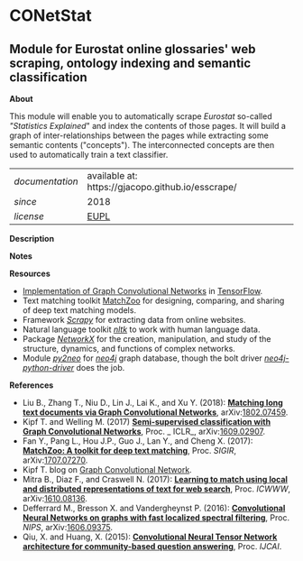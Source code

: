 CONetStat
=========

Module for Eurostat online glossaries' web scraping, ontology indexing and semantic classification
---

**About**

This module will enable you to automatically scrape _Eurostat_ so-called  _"Statistics Explained_" and index the contents of those pages. It will build a graph of inter-relationships between the pages while extracting some semantic contents ("concepts"). The interconnected concepts are then used to automatically train a text classifier.

<table align="center">
    <tr> <td align="left"><i>documentation</i></td> <td align="left">available at: https://gjacopo.github.io/esscrape/</td> </tr> 
    <tr> <td align="left"><i>since</i></td> <td align="left">2018</td> </tr> 
    <tr> <td align="left"><i>license</i></td> <td align="left"><a href="https://joinup.ec.europa.eu/sites/default/files/eupl1.1.-licence-en_0.pdfEUPL">EUPL</a> </td> </tr> 
</table>


**<a name="Description"></a>Description**

**<a name="Notes"></a>Notes**

**<a name="Resources"></a>Resources**

* [Implementation of Graph Convolutional Networks](https://github.com/tkipf/gcn) in [TensorFlow]().
* Text matching toolkit [MatchZoo](https://github.com/faneshion/MatchZoo) for designing, comparing, and sharing of deep text matching models.
* Framework [_Scrapy_](https://scrapy.org) for extracting data from online websites.
* Natural language toolkit [_nltk_](http://www.nltk.org/) to work with human language data.
* Package [_NetworkX_](https://networkx.github.io/) for the creation, manipulation, and study of the structure, dynamics, and functions of complex networks.
* Module [_py2neo_](http://py2neo.org/v3/) for [_neo4j_](https://neo4j.com/) graph database, though the bolt driver [_neo4j-python-driver_](https://github.com/neo4j/neo4j-python-driver) does the job.

**<a name="References"></a>References**

* Liu B., Zhang T., Niu D., Lin J., Lai K., and Xu Y. (2018): [**Matching long text documents via Graph Convolutional Networks**](https://arxiv.org/pdf/1802.07459.pdf), arXiv:[1802.07459](https://arxiv.org/abs/1802.07459).
* Kipf T. and Welling M. (2017) [**Semi-supervised classification with Graph Convolutional Networks**](https://arxiv.org/pdf/1609.02907.pdf), Proc. _ ICLR_, arXiv:[1609.02907](https://arxiv.org/abs/1609.02907).
* Fan Y., Pang L.,  Hou J.P., Guo J., Lan Y., and Cheng X. (2017): [**MatchZoo: A toolkit for deep text matching**](https://arxiv.org/pdf/1707.07270.pdf), Proc. _SIGIR_, arXiv:[1707.07270](https://arxiv.org/abs/1707.07270).
* Kipf T. blog on [Graph Convolutional Network](https://tkipf.github.io/graph-convolutional-networks/).
* Mitra B., Diaz F., and Craswell N. (2017): [**Learning to match using local and distributed representations of text for web search**](https://arxiv.org/pdf/1610.08136.pdf), Proc. _ICWWW_, arXiv:[1610.08136](https://arxiv.org/abs/1610.08136).
* Defferrard M., Bresson X. and Vandergheynst P. (2016): [**Convolutional Neural Networks on graphs with fast localized spectral filtering**](https://arxiv.org/pdf/1606.09375), Proc. _NIPS_, arXiv:[1606.09375](https://arxiv.org/abs/1606.09375).
* Qiu, X. and Huang, X. (2015): [**Convolutional Neural Tensor Network architecture for community-based question answering**](https://www.ijcai.org/Proceedings/15/Papers/188.pdf), Proc. _IJCAI_. 
